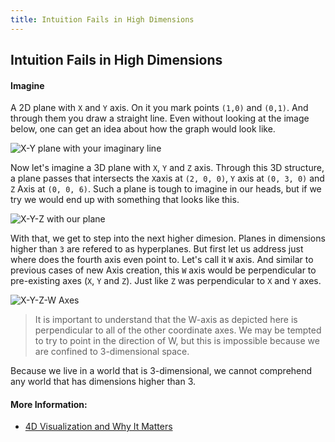 ```yaml
---
title: Intuition Fails in High Dimensions
---
```

## Intuition Fails in High Dimensions

#### Imagine
A 2D plane with `X` and `Y` axis. On it you mark points `(1,0)` and `(0,1)`. And through them you draw a straight line. Even without looking at the image below, one can get an idea about how the graph would look like.

![X-Y plane with your imaginary line](https://ka-perseus-graphie.s3.amazonaws.com/466568bad0126c402380ff2ea57aad004f36172b.svg)

Now let's imagine a 3D plane with `X`, `Y` and `Z` axis. Through this 3D structure, a plane passes that intersects the `X`axis at `(2, 0, 0)`, `Y` axis at `(0, 3, 0)` and `Z` Axis at `(0, 0, 6)`. Such a plane is tough to imagine in our heads, but if we try we would end up with something that looks like this.

![X-Y-Z with our plane](http://tutorial.math.lamar.edu/Classes/CalcIII/SurfaceArea_files/image001.gif)

With that, we get to step into the next higher dimesion. Planes in dimensions higher than `3` are refered to as hyperplanes. But first let us address just where does the fourth axis even point to. Let's call it `W` axis. And similar to previous cases of new Axis creation, this `W` axis would be perpendicular to pre-existing axes (`X`, `Y` and `Z`). Just like `Z` was perpendicular to `X` and `Y` axes.

![X-Y-Z-W Axes](http://eusebeia.dyndns.org/4d/vis/4d-axes.png)

> It is important to understand that the W-axis as depicted here is perpendicular to all of the other coordinate axes. We may be tempted to try to point in the direction of W, but this is impossible because we are confined to 3-dimensional space.

Because we live in a world that is 3-dimensional, we cannot comprehend any world that has dimensions higher than 3. 


<!-- The article goes here, in GitHub-flavored Markdown. Feel free to add YouTube videos, images, and CodePen/JSBin embeds  -->

#### More Information:
* <a href="http://eusebeia.dyndns.org/4d/vis/01-intro">4D Visualization and Why It Matters</a>
<!-- Please add any articles you think might be helpful to read before writing the article -->


